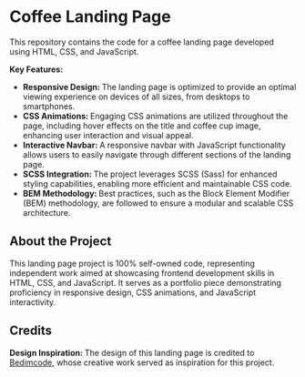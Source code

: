 <h1>Coffee Landing Page</h1>

<p>This repository contains the code for a coffee landing page developed using HTML, CSS, and JavaScript.</p>

<p><strong>Key Features:</strong> <ul>
  <li><strong>Responsive Design: </strong>The landing page is optimized to provide an optimal viewing experience on devices of all sizes, from desktops to smartphones.
</li> 
  <li><strong>CSS Animations: </strong>Engaging CSS animations are utilized throughout the page, including hover effects on the title and coffee cup image, enhancing user interaction and visual appeal.</li>
  <li><strong>Interactive Navbar: </strong>A responsive navbar with JavaScript functionality allows users to easily navigate through different sections of the landing page.</li>
  <li><strong>SCSS Integration: </strong>The project leverages SCSS (Sass) for enhanced styling capabilities, enabling more efficient and maintainable CSS code.</li>
  <li><strong>BEM Methodology: </strong>Best practices, such as the Block Element Modifier (BEM) methodology, are followed to ensure a modular and scalable CSS architecture.
</li>
</ul></p>

<h2>About the Project</h2>
<p>This landing page project is 100% self-owned code, representing independent work aimed at showcasing frontend development skills in HTML, CSS, and JavaScript. It serves as a portfolio piece demonstrating proficiency in responsive design, CSS animations, and JavaScript interactivity. </p>

<h2>Credits</h2>
<p><strong>Design Inspiration: </strong>The design of this landing page is credited to <a href="https://github.com/bedimcode">Bedimcode</a>, whose creative work served as inspiration for this project.</p>
